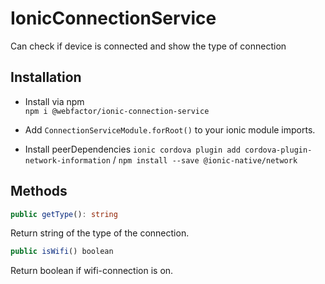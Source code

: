 # IonicConnectionService

Can check if device is connected and show the type of connection

## Installation

- Install via npm  
`npm i @webfactor/ionic-connection-service`

- Add `ConnectionServiceModule.forRoot()` to your ionic module imports.

- Install peerDependencies 
`ionic cordova plugin add cordova-plugin-network-information` /
`npm install --save @ionic-native/network`
 

## Methods


```typescript
public getType(): string  
```
Return string of the type of the connection.

```typescript
public isWifi() boolean
```
Return boolean if wifi-connection is on.
